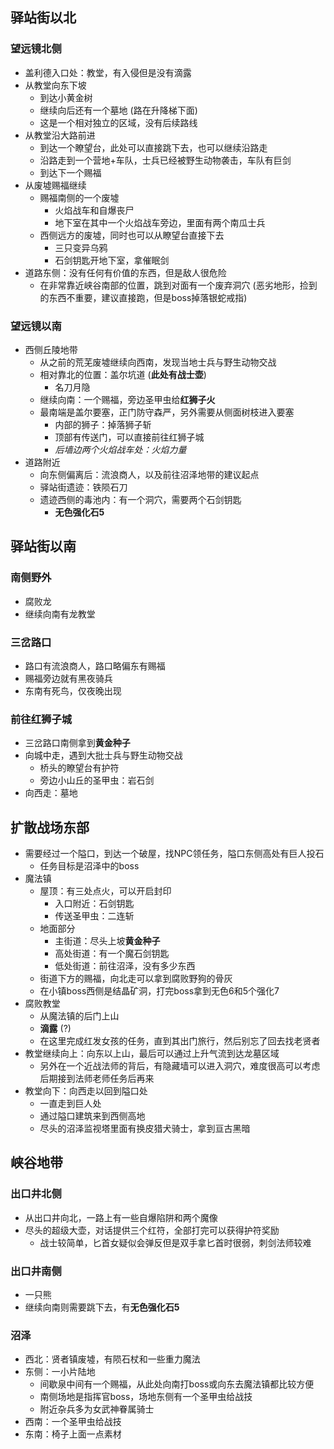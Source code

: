 ## 驿站街以北
### 望远镜北侧
- 盖利德入口处：教堂，有入侵但是没有滴露
- 从教堂向东下坡
	- 到达小黄金树
	- 继续向后还有一个墓地 (路在升降梯下面)
	- 这是一个相对独立的区域，没有后续路线
- 从教堂沿大路前进
	- 到达一个瞭望台，此处可以直接跳下去，也可以继续沿路走
	- 沿路走到一个营地+车队，士兵已经被野生动物袭击，车队有巨剑
	- 到达下一个赐福
- 从废墟赐福继续
	- 赐福南侧的一个废墟
		- 火焰战车和自爆丧尸
		- 地下室在其中一个火焰战车旁边，里面有两个南瓜士兵
	- 西侧远方的废墟，同时也可以从瞭望台直接下去
		- 三只变异乌鸦
		- 石剑钥匙开地下室，拿催眠剑
- 道路东侧：没有任何有价值的东西，但是敌人很危险
	- 在非常靠近峡谷南部的位置，跳到对面有一个废弃洞穴 (恶劣地形，捡到的东西不重要，建议直接跑，但是boss掉落银蛇戒指)

### 望远镜以南
- 西侧丘陵地带
	- 从之前的荒芜废墟继续向西南，发现当地士兵与野生动物交战
	- 相对靠北的位置：盖尔坑道 (**此处有战士壶**)
		- 名刀月隐
	- 继续向南：一个赐福，旁边圣甲虫给**红狮子火**
	- 最南端是盖尔要塞，正门防守森严，另外需要从侧面树枝进入要塞
		- 内部的狮子：掉落狮子斩
		- 顶部有传送门，可以直接前往红狮子城
		- *后墙边两个火焰战车处：火焰力量*
- 道路附近
	- 向东侧偏离后：流浪商人，以及前往沼泽地带的建议起点
	- 驿站街遗迹：铁陨石刀
	- 遗迹西侧的毒池内：有一个洞穴，需要两个石剑钥匙
		- **无色强化石5**

## 驿站街以南
### 南侧野外
- 腐败龙
- 继续向南有龙教堂

### 三岔路口
- 路口有流浪商人，路口略偏东有赐福
- 赐福旁边就有黑夜骑兵
- 东南有死鸟，仅夜晚出现

### 前往红狮子城
- 三岔路口南侧拿到**黄金种子**
- 向城中走，遇到大批士兵与野生动物交战
	- 桥头的瞭望台有护符
	- 旁边小山丘的圣甲虫：岩石剑
- 向西走：墓地

## 扩散战场东部
- 需要经过一个隘口，到达一个破屋，找NPC领任务，隘口东侧高处有巨人投石
	- 任务目标是沼泽中的boss
- 魔法镇
	- 屋顶：有三处点火，可以开启封印
		- 入口附近：石剑钥匙
		- 传送圣甲虫：二连斩
	- 地面部分
		- 主街道：尽头上坡**黄金种子**
		- 高处街道：有一个魔石剑钥匙
		- 低处街道：前往沼泽，没有多少东西
	- 街道下方的赐福，向北走可以拿到腐败野狗的骨灰
	- 在小镇boss西侧是结晶矿洞，打完boss拿到无色6和5个强化7
- 腐败教堂
	- 从魔法镇的后门上山
	- **滴露** (?)
	- 在这里完成红发女孩的任务，直到其出门旅行，然后别忘了回去找老贤者
- 教堂继续向上：向东以上山，最后可以通过上升气流到达龙墓区域
	- 另外在一个近战法师的背后，有隐藏墙可以进入洞穴，难度很高可以考虑后期接到法师老师任务后再来
- 教堂向下：向西走以回到隘口处
	- 一直走到巨人处
	- 通过隘口建筑来到西侧高地
	- 尽头的沼泽监视塔里面有换皮猎犬骑士，拿到亘古黑暗

## 峡谷地带
### 出口井北侧
- 从出口井向北，一路上有一些自爆陷阱和两个魔像
- 尽头的超级大壶，对话提供三个红符，全部打完可以获得护符奖励
	- 战士较简单，匕首女疑似会弹反但是双手拿匕首时很弱，刺剑法师较难

### 出口井南侧
- 一只熊
- 继续向南则需要跳下去，有**无色强化石5**

### 沼泽
- 西北：贤者镇废墟，有陨石杖和一些重力魔法
- 东侧：一小片陆地
	- 间歇泉中间有一个赐福，从此处向南打boss或向东去魔法镇都比较方便
	- 南侧场地是指挥官boss，场地东侧有一个圣甲虫给战技
	- 附近杂兵多为女武神眷属骑士
- 西南：一个圣甲虫给战技
- 东南：椅子上面一点素材
